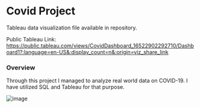 # Covid Project

Tableau data visualization file available in repository.

Public Tableau Link:
https://public.tableau.com/views/CovidDashboard_16522902292710/Dashboard1?:language=en-US&:display_count=n&:origin=viz_share_link

### Overview

Through this project I managed to analyze real world data on COVID-19. I have utilized SQL and Tableau for that purpose. 






![image](https://user-images.githubusercontent.com/99446425/169653183-672cbbb8-383e-4840-8d93-2fcc7d8689e0.png)

